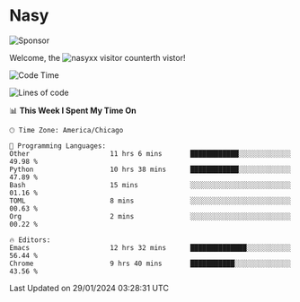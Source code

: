 # Nasy

<!--
<p align="center">
<img height="200" src="https://github-readme-stats.vercel.app/api?username=nasyxx&count_private=true&show_icons=true&theme=dracula&include_all_commits=true"/>
<img height="200" src="https://github-readme-stats.vercel.app/api/top-langs/?username=nasyxx&theme=dracula&hide=html,jupyter+notebook&count_private=true&show_icons=true"/>
</p>

  
----------------
-->

![Sponsor](https://img.shields.io/static/v1.svg?label=Sponsor&message=%E2%9D%A4&logo=GitHub&style=flat&color=pink)
 
Welcome, the ![nasyxx visitor counter](https://count.getloli.com/get/@nasyxx?theme=rule34)th vistor!
 
<!--START_SECTION:waka-->
![Code Time](http://img.shields.io/badge/Code%20Time-4%2C272%20hrs%2035%20mins-blue)

![Lines of code](https://img.shields.io/badge/From%20Hello%20World%20I%27ve%20Written-6.3%20million%20lines%20of%20code-blue)

📊 **This Week I Spent My Time On** 

```text
🕑︎ Time Zone: America/Chicago

💬 Programming Languages: 
Other                    11 hrs 6 mins       ████████████░░░░░░░░░░░░░   49.98 % 
Python                   10 hrs 38 mins      ████████████░░░░░░░░░░░░░   47.89 % 
Bash                     15 mins             ░░░░░░░░░░░░░░░░░░░░░░░░░   01.16 % 
TOML                     8 mins              ░░░░░░░░░░░░░░░░░░░░░░░░░   00.63 % 
Org                      2 mins              ░░░░░░░░░░░░░░░░░░░░░░░░░   00.22 % 

🔥 Editors: 
Emacs                    12 hrs 32 mins      ██████████████░░░░░░░░░░░   56.44 % 
Chrome                   9 hrs 40 mins       ███████████░░░░░░░░░░░░░░   43.56 % 
```


 Last Updated on 29/01/2024 03:28:31 UTC
<!--END_SECTION:waka-->

<!-- ![visitors](https://visitor-badge.laobi.icu/badge?page_id=nasyxx.nasyxx) -->
